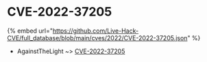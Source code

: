 # CVE-2022-37205
{% embed url="https://github.com/Live-Hack-CVE/full_database/blob/main/cves/2022/CVE-2022-37205.json" %}

* AgainstTheLight ~> [CVE-2022-37205](https://www.alice-snow.ru/2022/database/cve-2022-37205/cve-2022-37205-againstthelight)